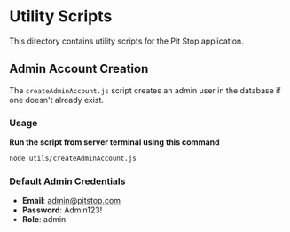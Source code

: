 # Utility Scripts

This directory contains utility scripts for the Pit Stop application.

## Admin Account Creation

The `createAdminAccount.js` script creates an admin user in the database if one doesn't already exist.

### Usage

**Run the script from server terminal using this command**
```bash
node utils/createAdminAccount.js
```

### Default Admin Credentials

- **Email**: admin@pitstop.com
- **Password**: Admin123!
- **Role**: admin





